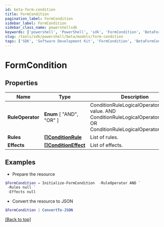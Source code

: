 ```yaml
---
id: beta-form-condition
title: FormCondition
pagination_label: FormCondition
sidebar_label: FormCondition
sidebar_class_name: powershellsdk
keywords: ['powershell', 'PowerShell', 'sdk', 'FormCondition', 'BetaFormCondition'] 
slug: /tools/sdk/powershell/beta/models/form-condition
tags: ['SDK', 'Software Development Kit', 'FormCondition', 'BetaFormCondition']
---
```



# FormCondition

## Properties

Name | Type | Description | Notes
------------ | ------------- | ------------- | -------------
**RuleOperator** |  **Enum** [  "AND",    "OR" ] | ConditionRuleLogicalOperatorType value. AND ConditionRuleLogicalOperatorTypeAnd OR ConditionRuleLogicalOperatorTypeOr | [optional] 
**Rules** | [**[]ConditionRule**](condition-rule) | List of rules. | [optional] 
**Effects** | [**[]ConditionEffect**](condition-effect) | List of effects. | [optional] 

## Examples

- Prepare the resource
```powershell
$FormCondition = Initialize-FormCondition  -RuleOperator AND `
 -Rules null `
 -Effects null
```

- Convert the resource to JSON
```powershell
$FormCondition | ConvertTo-JSON
```


[[Back to top]](#) 

